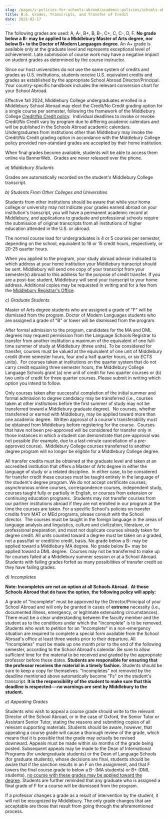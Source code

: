 ```yaml
---
slug: /pages/v-policies-for-schools-abroad/academic-policies/schools-abroad-b-6-grades-transcripts-transfer-credit
title: B.6. Grades, Transcripts, and Transfer of Credit
date: 2022-02-17
---
```

The following grades are used: A, A-, B+, B, B-, C+, C, C-, D, F. **No grade below a B- may be applied to a Middlebury Master of Arts degree, nor below B+ to the Doctor of Modern Languages degree**. An A+ grade is available only at the graduate level and represents exceptional level of achievement. Late submission of course work may have a negative impact on student grades as determined by the course instructor.

Since our host universities do not use the same system of credits and grades as U.S. institutions, students receive U.S. equivalent credits and grades as established by the appropriate School Abroad Director/Principal. Your country-specific handbook includes the relevant conversion chart for your School Abroad.

Effective fall 2024, Middlebury College undergraduates enrolled in a Middlebury School Abroad may elect the Credit/No Credit grading option for a single course per semester, following the framework of the Middlebury College [Credit/No Credit policy](https://handbook.middlebury.edu/pages/ii-ug-college-policies/ug-policies/academics/course-reg-course-conduct/).  Individual deadlines to invoke or revoke Credit/No Credit vary by program due to differing academic calendars and will be published in the Schools Abroad academic calendars.  Undergraduates from institutions other than Middlebury may invoke the Credit/No Credit grading option in accordance with the Middlebury College policy provided non-standard grades are accepted by their home institution.

When final grades become available, students will be able to access them online via BannerWeb.  Grades are never released over the phone.

_a) Middlebury Students_

Grades are automatically recorded on the student's Middlebury College transcript.

_b) Students From Other Colleges and Universities_

Students from other institutions should be aware that while your home college or university may not indicate your grades earned abroad on your institution's transcript, you will have a permanent academic record at Middlebury, and applications to graduate and professional schools require the submission of original transcripts from all institutions of higher education attended in the U.S. or abroad.

The normal course load for undergraduates is 4 or 5 courses per semester, depending on the school, equivalent to 16 or 15 credit hours, respectively, or 20-25 quarter hours.

When you applied to the program, your study abroad advisor indicated to which address at your home institution your Middlebury transcript should be sent. Middlebury will send one copy of your transcript from your semester(s) abroad to this address for the purpose of credit transfer. If you are a post-bac student, Middlebury will send your transcript to your home address. Additional copies may be requested in writing and for a fee from the [Middlebury Registrar's Office](https://www.middlebury.edu/offices/academic/records/transcripts).

_c) Graduate Students_

Master of Arts degree students who are assigned a grade of "F" will be dismissed from the program. Doctor of Modern Languages students who are assigned a grade of "B" or lower will be dismissed from the program.

After formal admission to the program, candidates for the MA and DML degrees may request permission from the Language Schools Registrar to transfer from another institution a maximum of the equivalent of one full-time summer of study at Middlebury (three units). To be considered for transfer, courses must be valued at the equivalent of one unit of Middlebury credit (three semester hours, four and a half quarter hours, or six ECTS units).  For courses taken at institutions on the quarter system that do not carry credit equaling three semester hours, the Middlebury College Language Schools grant (a) one unit of credit for two quarter courses or (b) two units of credit for three quarter courses. Please submit in writing which option you intend to follow.

Only courses taken after successful completion of the initial summer and formal admission to degree candidacy may be transferred (i.e., courses taken at other institutions before the first summer of study may not be transferred toward a Middlebury graduate degree).  No courses, whether transferred or earned with Middlebury, may be applied toward more than one academic degree.  Written approval of a course's transferability must be obtained from Middlebury before registering for the course.  Courses that have not been pre-approved will be considered for transfer only in those instances in which a student can demonstrate that pre-approval was not possible (for example, due to a last-minute cancellation of a pre-approved course).  Middlebury College courses transferred to another degree program will no longer be eligible for a Middlebury College degree.

All transfer credits must be obtained at the graduate level and taken at an accredited institution that offers a Master of Arts degree in either the language of study or a related discipline.  In either case, to be considered for transfer credit these courses must be taught entirely in the language of the student's degree program. We do not accept certificate courses, asynchronous online courses, correspondence courses, independent study, courses taught fully or partially in English, or courses from extension or continuing education programs.  Students may not transfer courses from our partner institutions abroad if they are not enrolled in our program at the time the courses are taken. For a specific School's policies on transfer credits from MAT or MEd programs, please consult with the School director.  The courses must be taught in the foreign language in the areas of language analysis and linguistics, culture and civilization, literature, or professional preparation, and must not duplicate courses already taken for degree credit. All units counted toward a degree must be taken on a graded, not a pass/fail or credit/no credit, basis. No grade below a B- may be applied toward a Middlebury MA degree. No grade below B+ may be applied toward a DML degree.  Courses may not be transferred to make up for courses failed at a Middlebury summer session or at a School Abroad.  Students with failing grades forfeit as many possibilities of transfer credit as they have failing grades.

_d) Incompletes_

**Note: Incompletes are not an option at all Schools Abroad.  At those Schools Abroad that do have the option, the following policy will apply:**

A grade of "Incomplete" must be approved by the Director/Principal of your School Abroad and will only be granted in cases of **extreme** necessity (i.e., documented illness, emergency, or legitimate extenuating circumstances). There must be a clear understanding between the faculty member and the student as to the conditions under which the "Incomplete" is to be removed. Students who wish to petition for an "Incomplete" in a non-emergency situation are required to complete a special form available from the School Abroad's office at least three weeks prior to their departure. All "Incompletes" must be made up one month prior to the end of the following semester, according to the School Abroad's calendar. Be sure to allow sufficient time for the material to be received and graded by the appropriate professor before these dates. **Students are responsible for ensuring that the professor receives the material in a timely fashion.** Students should be sure to keep a copy for themselves. "Incompletes" not removed by the deadline mentioned above automatically become "Fs" on the student's transcript. **It is the responsibility of the student to make sure that this deadline is respected---no warnings are sent by Middlebury to the student.**

_e) Appealing Grades_

Students who wish to appeal a course grade should write to the relevant Director of the School Abroad, or in the case of Oxford, the Senior Tutor or Assistant Senior Tutor, stating the reasons and submitting copies of all relevant supporting materials. Students should be aware, however, that appealing a course grade will cause a thorough review of the grade, which means that it is possible that the grade may actually be revised downward. Appeals must be made within six months of the grade being posted. Subsequent appeals may be made to the Dean of International Programs (for undergraduate students) or the Dean of Language Schools (for graduate students), whose decisions are final, students should be aware that if the sanction results in an F on the assignment, and that F lowers the final course grade to below a B- (MA students) or B+ (DML students), [no course with these grades may be applied toward the degree](http://schoolsabroadhandbooks.middcreate.net/graduate/academics/grades-transcripts-and-transfer-of-credit/). Students are further reminded that any graduate who is assigned a final grade of F for a course will be dismissed from the program.

If a professor changes a grade as a result of intervention by the student, it will not be recognized by Middlebury. The only grade changes that are acceptable are those that result from going through the aforementioned process.
